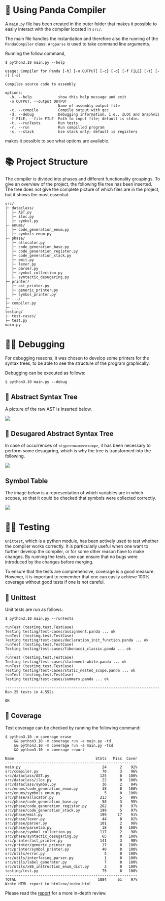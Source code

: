 # 🐼 Using Panda Compiler

A ```main.py``` file has been created in the outer folder that makes it possible to easily interact with the compiler located in ```src/```. 

The main file handles the instantiation and therefore also the running of the ```PandaCompiler``` class. ```Argparse``` is used to take command line arguments. 

Running the follow command,

```
$ python3.10 main.py --help

usage: Compiler for Panda [-h] [-o OUTPUT] [-c] [-d] [-f FILE] [-t] [-r] [-s]

Compiles source code to assembly

options:
  -h, --help            show this help message and exit
  -o OUTPUT, --output OUTPUT
                        Name of assembly output file
  -c, --compile         Compile output with gcc
  -d, --debug           Debugging information, i.e., ILOC and Graphviz
  -f FILE, --file FILE  Path to input file; default is stdin.
  -t, --runTests        Run tests
  -r, --run             Run compilled program
  -s, --stack           Use stack only; default is registers
```

makes it possible to see what options are available.

# 📚 Project Structure
The compiler is divided into phases and different functionality groupings. To give an overview of the project, the following file tree has been inserted. The tree does not give the complete picture of which files are in the project, but it shows the most essential.

```
src/
├─ dataclass/
│  ├─ AST.py
│  ├─ iloc.py
│  ├─ symbol.py
├─ enums/
│  ├─ code_generation_enum.py
│  ├─ symbols_enum.py
├─ phase/
│  ├─ allocator.py
│  ├─ code_generation_base.py
│  ├─ code_generation_register.py
│  ├─ code_generation_stack.py
│  ├─ emit.py
│  ├─ lexer.py
│  ├─ parser.py
│  ├─ symbol_collection.py
│  ├─ syntactic_desugaring.py
├─ printer/
│  ├─ ast_printer.py
│  ├─ generic_printer.py
│  ├─ symbol_printer.py
├─ .../
├─ compiler.py
├─ ...
testing/
├─ test-cases/
├─ test.py
main.py
```

# 👨‍🏭 Debugging
For debugging reasons, it was chosen to develop some printers for the syntax trees, to be able to see the structure of the program graphically.

Debugging can be executed as follows:
```
$ python3.10 main.py --debug
```

## 🌲 Abstract Syntax Tree
A picture of the raw AST is inserted below.

![](src/printer/images/AST.src/output/a.gv.png)

## 🎄 Desugared Abstract Syntax Tree
In case of occurrences of ```<type><name>=<exp>```, it has been necessary to perform some desugaring, which is why the tree is transformed into the following.

![](src/printer/images/AST-desugar.src/output/a.gv.png)

## Symbol Table
The image below is a representation of which variables are in which scopes, so that it could be checked that symbols were collected correctly.

![](src/printer/images/Symbol.src/output/a.gv.png)


# 👷‍♂️ Testing
```Unittest```, which is a python module, has been actively used to test whether the compiler works correctly. It is particularly useful when one want to further develop the compiler, or for some other reason have to make changes. By running the tests, one can ensure that no bugs were introduced by the changes before merging.

To ensure that the tests are comprehensive, coverage is a good measure. However, it is important to remember that one can easily achieve 100% coverage without good tests if one is not careful.

## 🔭 Unittest
Unit tests are run as follows:
```
$ python3.10 main.py --runTests

runTest (testing.test.TestCase)
Testing testing/test-cases/assignment.panda ... ok
runTest (testing.test.TestCase)
Testing testing/test-cases/declaration_init_function.panda ... ok
runTest (testing.test.TestCase)
Testing testing/test-cases/fibonacci_classic.panda ... ok
...
runTest (testing.test.TestCase)
Testing testing/test-cases/statement-while.panda ... ok
runTest (testing.test.TestCase)
Testing testing/test-cases/static_nested_scope.panda ... ok
runTest (testing.test.TestCase)
Testing testing/test-cases/summers.panda ... ok

----------------------------------------------------------------------
Ran 25 tests in 4.552s

OK
```

## 🧐 Coverage
Test coverage can be checked by running the following command:
```
$ python3.10 -m coverage erase
    && python3.10 -m coverage run -a main.py -td
    && python3.10 -m coverage run -a main.py -tsd 
    && python3.10 -m coverage report 

Name                                     Stmts   Miss  Cover
------------------------------------------------------------
main.py                                     24      2    92%
src/compiler.py                             70      3    96%
src/dataclass/AST.py                       125      0   100%
src/dataclass/iloc.py                       22      0   100%
src/dataclass/symbol.py                     36      2    94%
src/enums/code_generation_enum.py           38      0   100%
src/enums/symbols_enum.py                    5      0   100%
src/phase/allocator.py                     213      5    98%
src/phase/code_generation_base.py           58      3    95%
src/phase/code_generation_register.py      262      9    97%
src/phase/code_generation_stack.py         199      5    97%
src/phase/emit.py                          199     17    91%
src/phase/lexer.py                          44      8    82%
src/phase/parser.py                        101      2    98%
src/phase/parsetab.py                       18      0   100%
src/phase/symbol_collection.py             117      2    98%
src/phase/syntactic_desugaring.py           65      0   100%
src/printer/ast_printer.py                 141      3    98%
src/printer/generic_printer.py              17      0   100%
src/printer/symbol_printer.py               40      0   100%
src/utils/error.py                           5      0   100%
src/utils/interfacing_parser.py              1      0   100%
src/utils/label_generator.py                 7      0   100%
src/utils/x86_instruction_enum_dict.py       2      0   100%
testing/test.py                             75      0   100%
------------------------------------------------------------
TOTAL                                     1884     61    97%
Wrote HTML report to htmlcov/index.html
```

Please read the [report](./report/main.pdf) for a more in-depth review.